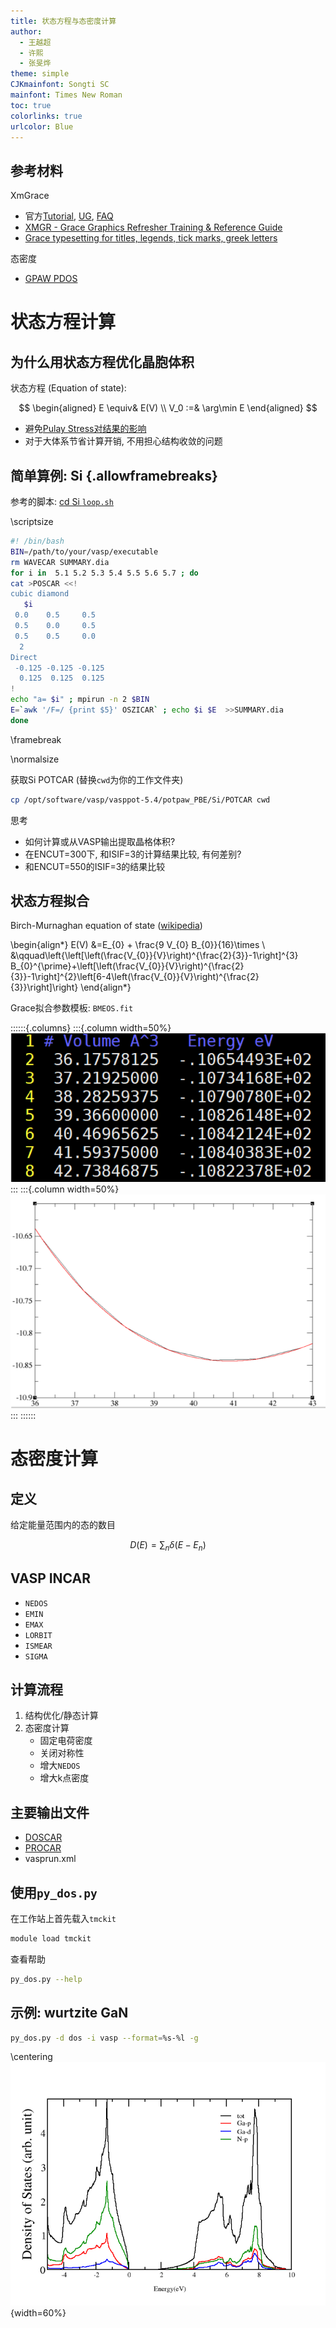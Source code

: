 ```yaml
---
title: 状态方程与态密度计算
author:
  - 王越超
  - 许熙
  - 张旻烨
theme: simple
CJKmainfont: Songti SC
mainfont: Times New Roman
toc: true
colorlinks: true
urlcolor: Blue
---
```


## 参考材料

XmGrace

- 官方[Tutorial](http://plasma-gate.weizmann.ac.il/Grace/doc/Tutorial.html), [UG](http://plasma-gate.weizmann.ac.il/Grace/doc/UsersGuide.html), [FAQ](http://plasma-gate.weizmann.ac.il/Grace/doc/FAQ.html)
- [XMGR - Grace Graphics Refresher Training & Reference Guide](https://www.sfwmd.gov/sites/default/files/documents/xmgr-grace.pdf)
- [Grace typesetting for titles, legends, tick marks, greek letters](https://agendafisica.wordpress.com/2010/12/01/grace-typesetting-for-titles-legends-tick-marks/)

态密度

- [GPAW PDOS](https://wiki.fysik.dtu.dk/gpaw/documentation/pdos/pdos.html#density-of-states)

# 状态方程计算

## 为什么用状态方程优化晶胞体积

状态方程 (Equation of state):

$$
\begin{aligned}
E \equiv& E(V) \\
V_0 :=& \arg\min E
\end{aligned}
$$

- 避免[Pulay Stress对结果的影响](https://cms.mpi.univie.ac.at/wiki/index.php/Energy_vs_volume_Volume_relaxations_and_Pulay_stress)
- 对于大体系节省计算开销, 不用担心结构收敛的问题

## 简单算例: Si {.allowframebreaks}

参考的脚本: [cd Si `loop.sh`](https://cms.mpi.univie.ac.at/wiki/index.php/Cd_Si)

\scriptsize

```bash
#! /bin/bash
BIN=/path/to/your/vasp/executable
rm WAVECAR SUMMARY.dia
for i in  5.1 5.2 5.3 5.4 5.5 5.6 5.7 ; do
cat >POSCAR <<!
cubic diamond
   $i
 0.0    0.5     0.5
 0.5    0.0     0.5
 0.5    0.5     0.0
  2
Direct
 -0.125 -0.125 -0.125
  0.125  0.125  0.125
!
echo "a= $i" ; mpirun -n 2 $BIN
E=`awk '/F=/ {print $5}' OSZICAR` ; echo $i $E  >>SUMMARY.dia
done
```

\framebreak

\normalsize

获取Si POTCAR (替换`cwd`为你的工作文件夹)

```bash
cp /opt/software/vasp/vasppot-5.4/potpaw_PBE/Si/POTCAR cwd
```

思考

- 如何计算或从VASP输出提取晶格体积?
- 在ENCUT=300下, 和ISIF=3的计算结果比较, 有何差别?
- 和ENCUT=550的ISIF=3的结果比较

## 状态方程拟合

Birch-Murnaghan equation of state ([wikipedia](https://en.wikipedia.org/wiki/Birch%E2%80%93Murnaghan_equation_of_state))

\begin{align*}
E(V) &=E_{0} + \frac{9 V_{0} B_{0}}{16}\times \\
     &\qquad\left\{\left[\left(\frac{V_{0}}{V}\right)^{\frac{2}{3}}-1\right]^{3} B_{0}^{\prime}+\left[\left(\frac{V_{0}}{V}\right)^{\frac{2}{3}}-1\right]^{2}\left[6-4\left(\frac{V_{0}}{V}\right)^{\frac{2}{3}}\right]\right\}
\end{align*}

Grace拟合参数模板: `BMEOS.fit`

::::::{.columns}
:::{.column width=50%}
![ ](figures/EOS_1.png)
:::
:::{.column width=50%}
![ ](figures/EOS_2.png)
:::
::::::

# 态密度计算

## 定义

给定能量范围内的态的数目

$$
D(E) = \sum_n{\delta(E-E_n)}
$$

## VASP INCAR

- `NEDOS`
- `EMIN`
- `EMAX`
- `LORBIT`
- `ISMEAR`
- `SIGMA`

## 计算流程

1. 结构优化/静态计算
2. 态密度计算
    - 固定电荷密度
    - 关闭对称性
    - 增大`NEDOS`
    - 增大k点密度

## 主要输出文件

- [DOSCAR](https://cms.mpi.univie.ac.at/wiki/index.php/DOSCAR)
- [PROCAR](https://cms.mpi.univie.ac.at/wiki/index.php/PROCAR)
- vasprun.xml

## 使用`py_dos.py`

在工作站上首先载入`tmckit`

```bash
module load tmckit
```

查看帮助

```bash
py_dos.py --help
```

## 示例: wurtzite GaN

```bash
py_dos.py -d dos -i vasp --format=%s-%l -g
```

\centering
![w-GaN](figures/DOS_1.png){width=60%}
